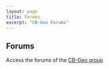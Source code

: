 ```yaml
---
layout: page
title: Forums
excerpt: "CB-Geo Forums"
---
```


## Forums

Access the forums of the [CB-Geo group](https://cb-geo.discourse.group/)

<!--
* [HPC user forum](https://groups.google.com/forum/#!forum/cbgeo-hpc)

* [LEM user forum](https://groups.google.com/forum/#!forum/cbgeo-dlm)

* [MPM user forum](https://groups.google.com/forum/#!forum/cbgeo-mpm)

* [LBM user forum](https://groups.google.com/forum/#!forum/cbgeo-lbm)

* [DEM user forum](https://groups.google.com/forum/#!forum/cbgeo-dem)
-->

